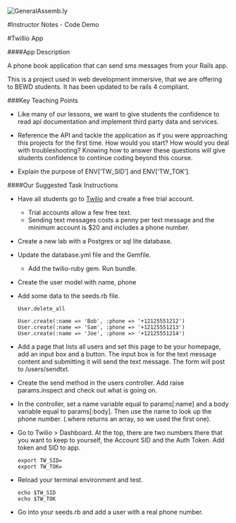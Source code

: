 ![GeneralAssemb.ly](http://studio.generalassemb.ly/GA_Slide_Assets/Code_along_icon_md.png)

#Instructor Notes - Code Demo

#Twillio App

####App Description

A phone book application that can send sms messages from your Rails app.

This is a project used in web development immersive, that we are offering to BEWD students. It has been updated to be rails 4 compliant. 


###Key Teaching Points

*	Like many of our lessons, we want to give students the confidence to read api documentation and implement third party data and services.

*	Reference the API and tackle the application as if you were approaching this projects for the first time. How would you start? How would you deal with troubleshooting? Knowing how to answer these questions will give students confidence to continue coding beyond this course.

*	Explain the purpose of ENV[‘TW_SID’] and ENV[‘TW_TOK’].


####Our Suggested Task Instructions

*	Have all students go to [Twilio](https://www.twilio.com/user/account) and create a free trial account. 
	*	Trial accounts allow a few free text.	
	*	Sending text messages costs a penny per text message and the minimum account is $20 and includes a phone number. 

*	Create a new lab with a Postgres or sql lite database.
		
*	Update the database.yml file and the Gemfile. 

	*	Add the twilio-ruby gem. Run bundle. 

*	Create the user model with name, phone

*	Add some data to the seeds.rb file.

		User.delete_all

		User.create(:name => 'Bob', :phone => '+12125551212')
		User.create(:name => 'Sam', :phone => '+12125551213')
		User.create(:name => 'Joe', :phone => '+12125551214')

*	Add a page that lists all users and set this page to be your homepage, add an input box and a button. The input box is for the text message content and submitting it will send the text message. The form will post to /users/sendtxt.


*	Create the send method in the users controller. Add raise params.inspect and check out what is going on.


*	In the controller, set a name variable equal to params[:name] and a body variable equal to params[:body]. Then use the name to look up the phone number. (.where returns an array, so we used the first one).


*	Go to Twilio > Dashboard. At the top, there are two numbers there that you want to keep to yourself, the Account SID and the Auth Token. Add token and SID to app.

		export TW_SID=
		export TW_TOK=
	
*	Reload your terminal environment and test.
	
		echo $TW_SID
		echo $TW_TOK

*	Go into your seeds.rb and add a user with a real phone number. 






